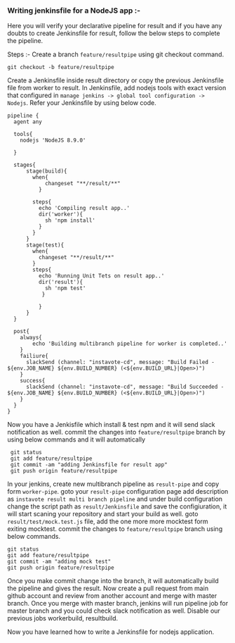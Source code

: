 ### Writing jenkinsfile for a NodeJS app :-
Here you will verify your declarative pipeline for result and if you have any doubts to create Jenkinsfile for result, follow the below steps to complete the pipeline.

Steps :-
Create a branch `feature/resultpipe` using git checkout command.
```
git checkout -b feature/resultpipe
```
Create a Jenkinsfile inside result directory or copy the previous Jenkinsfile file from worker to result.
In Jenkinsfile, add nodejs tools with exact version that configured in `manage jenkins -> global tool configuration -> Nodejs`.
Refer your Jenkinsfile by using below code.
```
pipeline {
  agent any

  tools{
    nodejs 'NodeJS 8.9.0'

  }

  stages{
      stage(build){
        when{
            changeset "**/result/**"
          }

        steps{
          echo 'Compiling result app..'
          dir('worker'){
            sh 'npm install'
          }
        }
      }
      stage(test){
        when{
          changeset "**/result/**"
        }
        steps{
          echo 'Running Unit Tets on result app..'
          dir('result'){
            sh 'npm test'
           }

          }
      }
  }

  post{
    always{
        echo 'Building multibranch pipeline for worker is completed..'
    }
    failiure{
      slackSend (channel: "instavote-cd", message: "Build Failed - ${env.JOB_NAME} ${env.BUILD_NUMBER} (<${env.BUILD_URL}|Open>)")
    }
    success{
      slackSend (channel: "instavote-cd", message: "Build Succeeded - ${env.JOB_NAME} ${env.BUILD_NUMBER} (<${env.BUILD_URL}|Open>)")
    }
  }
}
```
Now you have a Jenkisfile which install & test npm and it will send slack notification as well.
commit the changes into `feature/resultpipe` branch by using below commands and it will automatically
```
 git status
 git add feature/resultpipe
 git commit -am "adding Jenkinsfile for result app"
 git push origin feature/resultpipe
```
In your jenkins, create new multibranch pipeline as `result-pipe` and copy form `worker-pipe`.
goto your `result-pipe` configuration page add description as `instavote result multi branch pipeline` and under build configuration change the script path as `result/Jenkinsfile` and save the configiuration, it will start scaning your repository and start your build as well.
goto `result/test/mock.test.js` file, add the one more more mocktest form exiting mocktest. commit the changes to `feature/resultpipe` branch using  below commands.
```
git status
git add feature/resultpipe
git commit -am "adding mock test"
git push origin feature/resultpipe
```  
Once you make commit change into the branch, it will automatically build the pipeline and gives the result. Now create a pull request from main github account and review from another account and merge with master branch. Once you merge with master branch, jenkins will run pipeline job for master branch and you could check slack notification as well. Disable our previous jobs workerbuild, resultbuild.

Now you have learned how to write a Jenkinsfile for nodejs application.
